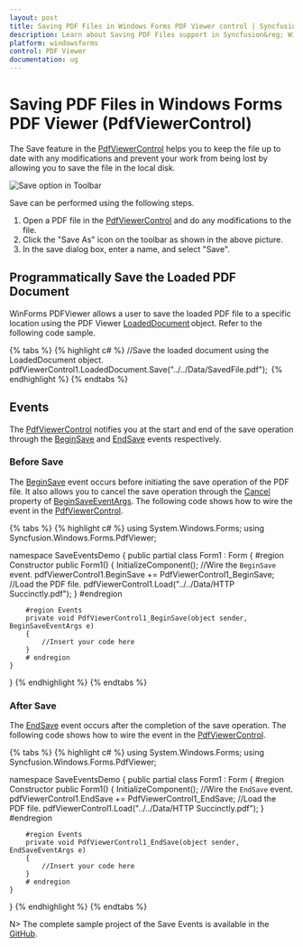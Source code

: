 ```yaml
---
layout: post
title: Saving PDF Files in Windows Forms PDF Viewer control | Syncfusion&reg;
description: Learn about Saving PDF Files support in Syncfusion&reg; Windows Forms PDF Viewer (PdfViewerControl) control and more details.
platform: windowsforms
control: PDF Viewer
documentation: ug
---
```


# Saving PDF Files in Windows Forms PDF Viewer (PdfViewerControl)

The Save feature in the [PdfViewerControl](https://help.syncfusion.com/cr/windowsforms/Syncfusion.Windows.Forms.PdfViewer.PdfViewerControl.html) helps you to keep the file up to date with any modifications and prevent your work from being lost by allowing you to save the file in the local disk.

![Save option in Toolbar](Save_images/Save.png)

Save can be performed using the following steps.

1.	Open a PDF file in the [PdfViewerControl](https://help.syncfusion.com/cr/windowsforms/Syncfusion.Windows.Forms.PdfViewer.PdfViewerControl.html) and do any modifications to the file.
2.	Click the "Save As" icon on the toolbar as shown in the above picture.
3.	In the save dialog box, enter a name, and select "Save".

## Programmatically Save the Loaded PDF Document

WinForms PDFViewer allows a user to save the loaded PDF file to a specific location using the PDF Viewer [LoadedDocument](https://help.syncfusion.com/cr/windowsforms/Syncfusion.Windows.Forms.PdfViewer.PdfViewerControl.html#Syncfusion_Windows_Forms_PdfViewer_PdfViewerControl_LoadedDocument) object. Refer to the following code sample.  

{% tabs %}
{% highlight c# %}
//Save the loaded document using the LoadedDocument object.  
pdfViewerControl1.LoadedDocument.Save("../../Data/SavedFile.pdf");  
{% endhighlight %}
{% endtabs %}

## Events

The [PdfViewerControl](https://help.syncfusion.com/cr/windowsforms/Syncfusion.Windows.Forms.PdfViewer.PdfViewerControl.html) notifies you at the start and end of the save operation through the [BeginSave](https://help.syncfusion.com/cr/windowsforms/Syncfusion.Windows.Forms.PdfViewer.PdfViewerControl.html#Syncfusion_Windows_Forms_PdfViewer_PdfViewerControl_BeginSave) and [EndSave](https://help.syncfusion.com/cr/windowsforms/Syncfusion.Windows.Forms.PdfViewer.PdfViewerControl.html#Syncfusion_Windows_Forms_PdfViewer_PdfViewerControl_EndSave) events respectively.

### Before Save

The [BeginSave](https://help.syncfusion.com/cr/windowsforms/Syncfusion.Windows.Forms.PdfViewer.PdfViewerControl.html#Syncfusion_Windows_Forms_PdfViewer_PdfViewerControl_BeginSave) event occurs before initiating the save operation of the PDF file. It also allows you to cancel the save operation through the [Cancel](https://help.syncfusion.com/cr/windowsforms/Syncfusion.Windows.Forms.PdfViewer.BeginSaveEventArgs.html#Syncfusion_Windows_Forms_PdfViewer_BeginSaveEventArgs_Cancel) property of [BeginSaveEventArgs](https://help.syncfusion.com/cr/windowsforms/Syncfusion.Windows.Forms.PdfViewer.BeginSaveEventArgs.html). The following code shows how to wire the event in the [PdfViewerControl](https://help.syncfusion.com/cr/windowsforms/Syncfusion.Windows.Forms.PdfViewer.PdfViewerControl.html).

{% tabs %}
{% highlight c# %}
using System.Windows.Forms;
using Syncfusion.Windows.Forms.PdfViewer;

namespace SaveEventsDemo
{
    public partial class Form1 : Form
    {
        #region Constructor
        public Form1()
        {
            InitializeComponent();
            //Wire the `BeginSave` event.
            pdfViewerControl1.BeginSave += PdfViewerControl1_BeginSave;
            //Load the PDF file.
            pdfViewerControl1.Load("../../Data/HTTP Succinctly.pdf");
        }
        #endregion

        #region Events
        private void PdfViewerControl1_BeginSave(object sender, BeginSaveEventArgs e)
        {
            //Insert your code here    
        }
        # endregion
    }
}
{% endhighlight %}
{% endtabs %}

### After Save

The [EndSave](https://help.syncfusion.com/cr/windowsforms/Syncfusion.Windows.Forms.PdfViewer.PdfViewerControl.html#Syncfusion_Windows_Forms_PdfViewer_PdfViewerControl_EndSave) event occurs after the completion of the save operation. The following code shows how to wire the event in the [PdfViewerControl]([PdfViewerControl](https://help.syncfusion.com/cr/windowsforms/Syncfusion.Windows.Forms.PdfViewer.PdfViewerControl.html)).

{% tabs %}
{% highlight c# %}
using System.Windows.Forms;
using Syncfusion.Windows.Forms.PdfViewer;

namespace SaveEventsDemo
{
    public partial class Form1 : Form
    {
        #region Constructor
        public Form1()
        {
            InitializeComponent();
            //Wire the `EndSave` event.
            pdfViewerControl1.EndSave += PdfViewerControl1_EndSave;
            //Load the PDF file.
            pdfViewerControl1.Load("../../Data/HTTP Succinctly.pdf");
        }
        #endregion

        #region Events
        private void PdfViewerControl1_EndSave(object sender, EndSaveEventArgs e)
        {
            //Insert your code here
        }
        # endregion
    }
}
{% endhighlight %}
{% endtabs %}

N> The complete sample project of the Save Events is available in the [GitHub](https://github.com/SyncfusionExamples/WinForms-PDFViewer-Examples/tree/master/Save/SaveEventsDemo).
